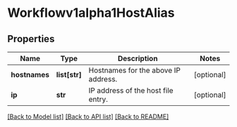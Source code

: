 # Workflowv1alpha1HostAlias

## Properties
Name | Type | Description | Notes
------------ | ------------- | ------------- | -------------
**hostnames** | **list[str]** | Hostnames for the above IP address. | [optional] 
**ip** | **str** | IP address of the host file entry. | [optional] 

[[Back to Model list]](../README.md#documentation-for-models) [[Back to API list]](../README.md#documentation-for-api-endpoints) [[Back to README]](../README.md)


